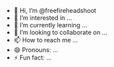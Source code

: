 - 👋 Hi, I’m @freefireheadshoot
- 👀 I’m interested in ...
- 🌱 I’m currently learning ...
- 💞️ I’m looking to collaborate on ...
- 📫 How to reach me ...
- 😄 Pronouns: ...
- ⚡ Fun fact: ...

<!---
freefireheadshoot/freefireheadshoot is a ✨ special ✨ repository because its `README.md` (this file) appears on your GitHub profile.
You can click the Preview link to take a look at your changes.
--->
